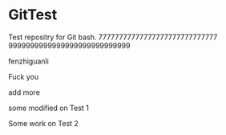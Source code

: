 # GitTest
Test repositry for Git bash.
77777777777777777777777777777
9999999999999999999999999999

fenzhiguanli

Fuck you

add more

some modified on Test 1

Some work on Test 2
